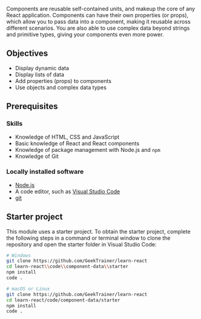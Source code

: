 Components are reusable self-contained units, and makeup the core of any React application. Components can have their own properties (or props), which allow you to pass data into a component, making it reusable across different scenarios. You are also able to use complex data beyond strings and primitive types, giving your components even more power.

## Objectives

- Display dynamic data
- Display lists of data
- Add properties (props) to components
- Use objects and complex data types

## Prerequisites

### Skills

- Knowledge of HTML, CSS and JavaScript
- Basic knowledge of React and React components
- Knowledge of package management with Node.js and `npm`
- Knowledge of Git

### Locally installed software

- [Node.js](https://nodejs.org)
- A code editor, such as [Visual Studio Code](https://code.visualstudio.com)
- [git](https://git-scm.com/)

## Starter project

This module uses a starter project. To obtain the starter project, complete the following steps in a command or terminal window to clone the repository and open the starter folder in Visual Studio Code:

```bash
# Windows
git clone https://github.com/GeekTrainer/learn-react
cd learn-react\\code\\component-data\\starter
npm install
code .

# macOS or Linux
git clone https://github.com/GeekTrainer/learn-react
cd learn-react/code/component-data/starter
npm install
code .
```
